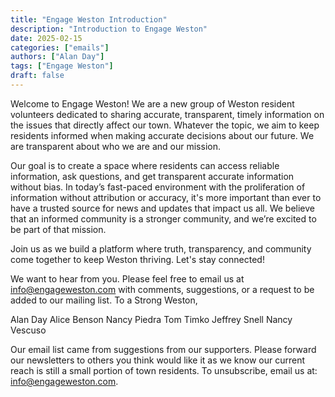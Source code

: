 ```yaml
---
title: "Engage Weston Introduction"
description: "Introduction to Engage Weston"
date: 2025-02-15
categories: ["emails"]
authors: ["Alan Day"]
tags: ["Engage Weston"]
draft: false
---
```

Welcome to Engage Weston! We are a new group of Weston resident volunteers dedicated to sharing accurate, transparent, timely information on the issues that directly affect our town.  Whatever the topic, we aim to keep residents informed when making accurate decisions about our future.  We are transparent about who we are and our mission.  

Our goal is to create a space where residents can access reliable information, ask questions, and get transparent accurate information without bias. In today’s fast-paced environment with the proliferation of information without attribution or accuracy, it's more important than ever to have a trusted source for news and updates that impact us all. We believe that an informed community is a stronger community, and we’re excited to be part of that mission.

Join us as we build a platform where truth, transparency, and community come together to keep Weston thriving. Let's stay connected!

We want to hear from you.  Please feel free to email us at info@engageweston.com with comments, suggestions, or a request to be added to our mailing list.
To a Strong Weston,

Alan Day
Alice Benson
Nancy Piedra
Tom Timko
Jeffrey Snell
Nancy Vescuso

Our email list came from suggestions from our supporters. Please forward our newsletters to others you think would like it as we know our current reach is still a small portion of town residents.  To unsubscribe, email us at:  info@engageweston.com.
